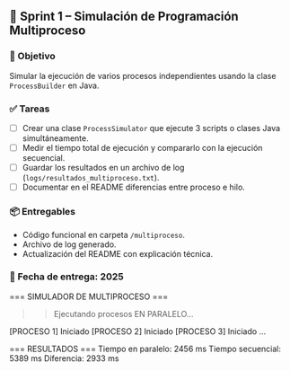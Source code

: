 ## 🧱 Sprint 1 – Simulación de Programación Multiproceso

### 🎯 Objetivo
Simular la ejecución de varios procesos independientes usando la clase `ProcessBuilder` en Java.

### ✅ Tareas
- [ ] Crear una clase `ProcessSimulator` que ejecute 3 scripts o clases Java simultáneamente.
- [ ] Medir el tiempo total de ejecución y compararlo con la ejecución secuencial.
- [ ] Guardar los resultados en un archivo de log (`logs/resultados_multiproceso.txt`).
- [ ] Documentar en el README diferencias entre proceso e hilo.

### 📦 Entregables
- Código funcional en carpeta `/multiproceso`.
- Archivo de log generado.
- Actualización del README con explicación técnica.

### 📅 Fecha de entrega: 2025


=== SIMULADOR DE MULTIPROCESO ===

>> Ejecutando procesos EN PARALELO...

[PROCESO 1] Iniciado
[PROCESO 2] Iniciado
[PROCESO 3] Iniciado
...

=== RESULTADOS ===
Tiempo en paralelo: 2456 ms
Tiempo secuencial: 5389 ms
Diferencia: 2933 ms